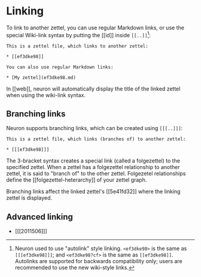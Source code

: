 # Linking

To link to another zettel, you can use regular Markdown links, or use the
special Wiki-link syntax by putting the [[id]] inside `[[..]]`[^autolink]:

```
This is a zettel file, which links to another zettel:

* [[ef3dke98]]

You can also use regular Markdown links:

* [My zettel](ef3dke98.md)
```

In [[web]], neuron will automatically display the title of the
linked zettel when using the wiki-link syntax.

## Branching links

Neuron supports branching links, which can be created using `[[[..]]]`:

```
This is a zettel file, which links (branches of) to another zettel:

* [[[ef3dke98]]]
```

The 3-bracket syntax creates a special link (called a folgezettel) to the
specified zettel. When a zettel has a folgezettel relationship to another
zettel, it is said to "branch of" to the other zettel. Folgezetel relationships
define the [[folgezettel-heterarchy]] of your zettel graph. 

Branching links affect the linked zettel's [[5e41fd32]] where the linking
zettel is displayed.

## Advanced linking

* [[[2011506]]]

[^autolink]:
    Neuron used to use "autolink" style linking. `<ef3dke98>` is the
    same as `[[[ef3dke98]]]`; and `<ef3dke98?cf>` is the same as
    `[[ef3dke98]]`. Autolinks are supported for backwards compatibility only;
    users are recommended to use the new wiki-style links.
